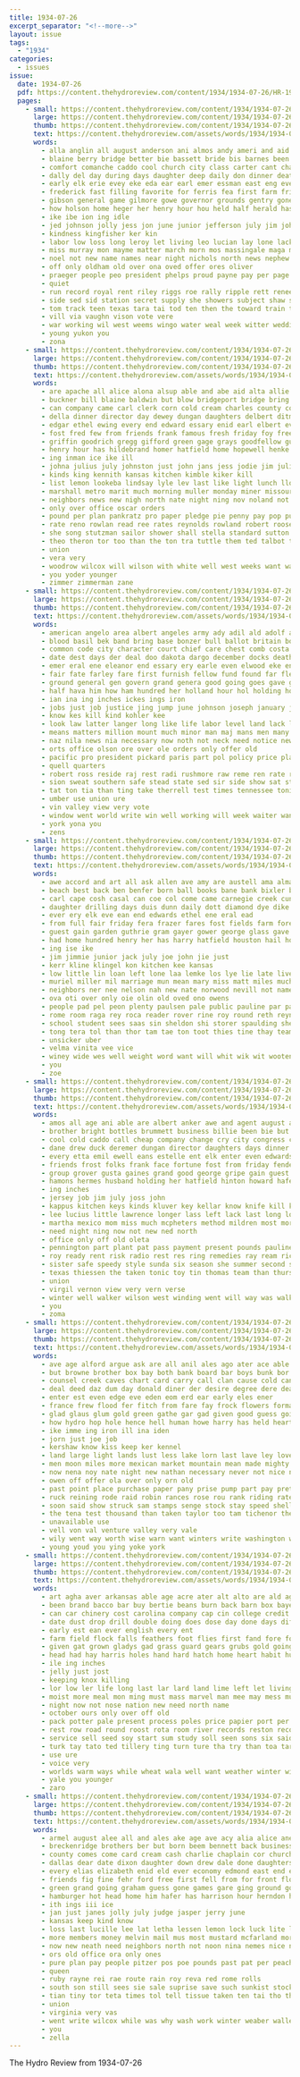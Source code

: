 ```yaml
---
title: 1934-07-26
excerpt_separator: "<!--more-->"
layout: issue
tags:
  - "1934"
categories:
  - issues
issue:
  date: 1934-07-26
  pdf: https://content.thehydroreview.com/content/1934/1934-07-26/HR-1934-07-26.pdf
  pages:
    - small: https://content.thehydroreview.com/content/1934/1934-07-26/small/HR-1934-07-26-01.jpg
      large: https://content.thehydroreview.com/content/1934/1934-07-26/large/HR-1934-07-26-01.jpg
      thumb: https://content.thehydroreview.com/content/1934/1934-07-26/thumbnails/HR-1934-07-26-01.jpg
      text: https://content.thehydroreview.com/assets/words/1934/1934-07-26/HR-1934-07-26-01.txt
      words:
        - alla anglin all august anderson ani almos andy ameri and aid arr asi apache are aka ace art
        - blaine berry bridge better bie bassett bride bis barnes been bank bright bel but boat business bonus bridgeport bodine best boy bias bridegroom board bik betty brain
        - comfort comanche caddo cool church city class carter cant charles congress cast clyde county cox cobb cation cecil callihan cay cotton count crew cartwright child chief car court cook cintas clerk come cot cor carry con can chris charlie
        - dally del day during days daughter deep daily don dinner death does ditch derby dew
        - early elk erie evey eke eda ear earl emer essman east eng every error ever even end eral
        - frederick fast filling favorite for ferris fea first farm friday felkel forward fort fer former flock found fell from fair frank farmer friends free
        - gibson general game gilmore gowe governor grounds gentry gone gave going gassaway goy good gentle gran george grass given grady geary grate group
        - how holson home heger her henry hour hou held half herald has hot harrell heen hastings henshaw hoa hogan hydro hoot had heart hotter hae hands him hinton heine havel
        - ike ibe ion ing idle
        - jed johnson jolly jess jon june junior jefferson july jim johnston james
        - kindness kingfisher ker kin
        - labor low loss long leroy let living leo lucian lay lone lack louder later little light large lead laks less larson lue les lake lain
        - miss murray mon mayme matter march morn mos massingale maga mile most members must many monday might morrison mow murphy min marland moore mine mercury moo men mee messimer mex morning
        - noel not new name names near night nichols north news nephew newberry
        - off only oldham old over ona oved offer ores oliver
        - praeger people peo president phelps proud payne pay per page park path plana pound powell press plant public pees place pea pollard pani perry present pounds pastor person planes plummer persons pool price
        - quiet
        - run record royal rent riley riggs roe rally ripple rett renee riding richards rogers rutherford ried rile ross roger race
        - side sed sid station secret supply she showers subject shaw soon stone slight second smith sleep sunday sermon seem stephens sun sire sunda starts south special send still show sand said state sweet sneed staples stands short save shott seales son six sine schools stout sea
        - tom track teen texas tara tai tod ten then the toward train tes take than ting tilton town times
        - vill via vaughn vison vote vere
        - war working wil west weems wingo water weal week witter wedding williams will washington wee way winner want winners wheat williamson well wes words was wells won wares white weeks while wise with windsor wich
        - young yukon you
        - zona
    - small: https://content.thehydroreview.com/content/1934/1934-07-26/small/HR-1934-07-26-02.jpg
      large: https://content.thehydroreview.com/content/1934/1934-07-26/large/HR-1934-07-26-02.jpg
      thumb: https://content.thehydroreview.com/content/1934/1934-07-26/thumbnails/HR-1934-07-26-02.jpg
      text: https://content.thehydroreview.com/assets/words/1934/1934-07-26/HR-1934-07-26-02.txt
      words:
        - are apache all alice alona alsup able and abe aid alta allie andy art age area ake
        - buckner bill blaine baldwin but blow bridgeport bridge bring beadle bickel brown binger butter baby boy bank bahney butler been bertha bradley business
        - can company came carl clerk corn cold cream charles county colony calhoun cry carry come carnegie city carruth charies channel call cornelson coast chris cole claude cool carrier clarence christman christine cour coffee
        - della dinner director day dewey dungan daughters delbert ditmore daughter deal dexter dan deloris dunnington days
        - edgar ethel ewing every end edward essary enid earl elbert even edd eddie ernest eve easton ever
        - fost fred few from friends frank famous fresh friday foy free first for fay foss fam fellow fale
        - griffin goodrich gregg gifford green gage grays goodfellow guest glad good golden guy gone gan gee gave goods george
        - henry hour has hildebrand homer hatfield home hopewell henke hamilton hinton hydro howard honorable herndon hart hope harding heart head hagel hazel heres her hey how harry had
        - ing inman ice ike ill
        - johna julius july johnston just john jans jess jodie jim julia joe
        - kinds king kennith kansas kitchen kimble kiker kill
        - list lemon lookeba lindsay lyle lev last like light lunch lloyd lee leona longer life laa left lucian lank leora lose large lemons late let
        - marshall metro marit much morning muller monday miner missouri mcnary many milk morn man miller mchugh moore mabel moser miss mapel mar more maine mis
        - neighbors news new nigh north nate night ning nov noland not norwood now near
        - only over office oscar orders
        - pound per plan pankratz pro paper pledge pie penny pay pop pullen pack peace pain ply plate payne pock plenty penn place park peterson
        - rate reno rowlan read ree rates reynolds rowland robert roosevelt rat ruby ray res ruth roof royal
        - she song stutzman sailor shower shall stella standard sutton sat service strong schantz sam seer spies supper son sells sick special soh short saturday skidmore surprise sale sear soon side smith susie state shank som scot slagel still sheldon sunday stunz silo strike silas see sister soda simpson schatz
        - theo theron tor too than the ton tra tuttle them ted talbot try thelma town then tolle
        - union
        - vera very
        - woodrow wilcox will wilson with white well west weeks want way walter williams wells week weatherford water was word wilma winkler weh wallace woosley while wingo
        - you yoder younger
        - zimmer zimmerman zane
    - small: https://content.thehydroreview.com/content/1934/1934-07-26/small/HR-1934-07-26-03.jpg
      large: https://content.thehydroreview.com/content/1934/1934-07-26/large/HR-1934-07-26-03.jpg
      thumb: https://content.thehydroreview.com/content/1934/1934-07-26/thumbnails/HR-1934-07-26-03.jpg
      text: https://content.thehydroreview.com/assets/words/1934/1934-07-26/HR-1934-07-26-03.txt
      words:
        - american angelo area albert angeles army ady adil ald adolf and are all ala ago
        - blood basil bek band bring base bonzer bull ballot britain boe bridges business battle better bank brow balance boll back bot blue berlin buck border both bound barracks bard buyer baltic but brought been baldwin bine bands began burn bruckart begun banger bok bis borglum board
        - common code city character court chief care chest comb costa child courts clarity cann current certain can clear canal change cooke cloar course company comes coast con camps cause chancellor cotton
        - date dest days der deal doo dakota dargo december docks death demand dark dow dress dickinson down ded daughter dent david during davis doing duty done
        - emer eral ene eleanor end essary ery earle even elwood eke engle every edward east elm ean eagle england eans ever early
        - fair fate farley fare first furnish fellow fund found far flesh from fever fan fudge francisco fell former fer fed fond fatal full fail fruit forest for frank fore fix fight few fand fort fire
        - ground general gen govern grand genera good going goes gave ger gov georges george gath gift governor gaston grounds giri germany guard group gas
        - half hava him how ham hundred her holland hour hol holding homes hing hands harry human henry hot health hand has harder head home hall horde healy had hold heard harmony heed hard
        - ian ina ing inches ickes ings iron
        - jobs just job justice jing jump june johnson joseph january james
        - know kes kill kind kohler kee
        - look law latter langer long like life labor level land lack longer liverpool legal laws large less leader los living lovely leaders liv last lines lot lew ley letter
        - means matters million mount much minor man maj mans men many mayor miss max members moment mar med mott main mies may mark messing manne mer marry most mcadoo min maxim must marine morning more money made mile mass morris makin
        - naz nila news nia necessary now noth not neck need notice new nor norcross night never nita nose
        - orts office olson ore over ole orders only offer old
        - pacific pro president pickard paris part pol policy price plants pean point prince person pian plant puerto place pull private powers pay persons portland perks per patient public pledge petty power plan police panama peal port poland pest
        - quell quarters
        - robert ross reside raj rest radi rushmore raw reme ren rate ram rious reich run ryan rates roy rise roosevelt rear river roehm recla radia ree
        - sion sweat southern safe stead state sed sir side show sat states signs strike seem shown stage shook severe second subject sible speech sour stance scale senator sale sales stores ship sills stand session suits style seems still stretch such sands speed shows stock start special sell sider sult selves shorten shall small seen sprinkle stant sey soon stay set sum see shoot sader san summer service said som
        - tat ton tia than ting take therrell test times tennessee tonic thing ture teis thal tammany thut tes the tell thow tator thousand tor tea then takes tour tie tha too thi toward them tary tad
        - umber use union ure
        - vin valley view very vote
        - window went world write win well working will week waiter wanta wit work won while wage william works western way washington west wash wages ways winter wife with was
        - york yona you
        - zens
    - small: https://content.thehydroreview.com/content/1934/1934-07-26/small/HR-1934-07-26-04.jpg
      large: https://content.thehydroreview.com/content/1934/1934-07-26/large/HR-1934-07-26-04.jpg
      thumb: https://content.thehydroreview.com/content/1934/1934-07-26/thumbnails/HR-1934-07-26-04.jpg
      text: https://content.thehydroreview.com/assets/words/1934/1934-07-26/HR-1934-07-26-04.txt
      words:
        - awe accord and art all ask allen ave amy are austell ama alma anderson auld alten alien alva agent ante ana
        - beach best back ben benfer born ball books bane bank bixler bachelor bach baka been bunch bassler bertha bas bors bobbie bere bar boy but boys both bead blaine boots boon blood bee besa bill bet beale business billings barnhardt bis base bring brummett bate
        - carl cape cosh casal can coe col come came carnegie creek cunningham cotton childre chair corin city credit county chester clara couch church chas conty cake center clarence chism circle cole car clifford child company corbett court cook colorado cece
        - daughter drilling days duis dunn daily dott diamond dye dike ded dee during deal death day deering ditmore
        - ever ery elk eve ean end edwards ethel ene eral ead
        - from full fair friday fera frazer fares fost fields farm foreman frank former fruit fred field frances for felton folks friends fake first
        - guest gain garden guthrie gram gayer gower george glass gave good game group gregg gone grady gate
        - had home hundred henry her has harry hatfield houston hail hot how happy head hin howard heineman hamilton hardt hint hardware han hinton hydro hait hen hope house hing
        - ing ise ike
        - jim jimmie junior jack july joe john jie just
        - kerr kline klingel kon kitchen kee kansas
        - low little lin loan left lone laa lemke los lye lie late live living latter list large later legal lee lege lex lucius lech like lovely lash let ling
        - muriel miller mil marriage mun mean mary miss matt miles much marshall med mies mory menten men moser made mill many mccormick missouri monday mowers mel mat man mir more
        - neighbors ner nee nelson nah new nate norwood nevill not names now never newton non noon nag nol
        - ova oti over only oie olin old oved ono owens
        - people pad pel peon plenty paulsen pale public pauline par part presby profit patsy presto poor peper peaches pany pond post pen poy phi persia pastor pink pues payment pat page place poole pears pair peal
        - rome room raga rey roca reader rover rine roy round reth reynolds raymond rile read real rachel rea
        - school student sees saas sin sheldon shi storer spaulding sheets short such stover shook south size saa sense simpson slot shall stam shipp sister sund song summer september seem sipe see shower state save saeed sae say son stream spor settle sol sea stay sank shinn sons sturman sunday second she store score sha season sun saturday sing
        - tong tera tol than thor tam tae ton toot thies tine thay team thy tiny thur theron them taken trip thet towns tomas tea the thelma trang
        - unsicker uber
        - velma vinita vee vice
        - winey wide wes well weight word want will whit wik wit wooten water works window wedding with while win wee work was woosley wal wadding week
        - you
        - zoe
    - small: https://content.thehydroreview.com/content/1934/1934-07-26/small/HR-1934-07-26-05.jpg
      large: https://content.thehydroreview.com/content/1934/1934-07-26/large/HR-1934-07-26-05.jpg
      thumb: https://content.thehydroreview.com/content/1934/1934-07-26/thumbnails/HR-1934-07-26-05.jpg
      text: https://content.thehydroreview.com/assets/words/1934/1934-07-26/HR-1934-07-26-05.txt
      words:
        - amos all age ani able are albert anker awe and agent august angeles
        - brother bright bottles brummett business billie been bie but beco bottle blue buffalo bank brought bill bureau brief bernard baler beg beach
        - cool cold caddo call cheap company change cry city congress cooler carl canyon chill church chair can colorado cooker cutler canning collie charles clinton cane county college carruth cave
        - dane drew duck deremer dungan director daughters days dinner doy during day duet dallas done dick dorothy death down deal
        - every etta emil ewell eans estelle ent elk enter even edwards eunice
        - friends frost folks frank face fortune fost from friday fender few fall fish for floyd farm finger
        - group grover gusta gaines grand good george gripe gain guest grandson getting gave
        - hamons hermes husband holding her hatfield hinton howard hafer henke hot hay hea hydro has holt half hern heidebrecht homa herndon heger home hill homes honor had hosey held henry how hurt hume heart
        - ing inches
        - jersey job jim july joss john
        - kappus kitchen keys kinds kluver key kellar know knife kill killing
        - lee lucius little lawrence longer lass left lack last long louise leonard los lionel lloyd let
        - martha mexico mom miss much mcpheters method mildren most morning may miller male means monday mis matt man mound more many mountain
        - need night ning now not new ned north
        - office only off old oleta
        - pennington part plant pat pass payment present pounds pauline prairie place paige parker pleasant plan pool parks park pump
        - roy ready rent risk radio rest res ring remedies ray ream richert retting
        - sister safe speedy style sunda six season she summer second sheffer speed standard such sells sweeney sali smith samples salts supply saturday state secret school shaw said store stanley sons sunday shelton service scott sun stair spies son sale sparks sake see
        - texas thiessen the taken tonic toy tin thomas team than thurs till trip takes townsend taylor tha
        - union
        - virgil vernon view very vern verse
        - winter well walker wilson west winding went will way was walk wells weeks work wykert washington waldrup water week with weatherford werk worley worl why weather
        - you
        - zoma
    - small: https://content.thehydroreview.com/content/1934/1934-07-26/small/HR-1934-07-26-06.jpg
      large: https://content.thehydroreview.com/content/1934/1934-07-26/large/HR-1934-07-26-06.jpg
      thumb: https://content.thehydroreview.com/content/1934/1934-07-26/thumbnails/HR-1934-07-26-06.jpg
      text: https://content.thehydroreview.com/assets/words/1934/1934-07-26/HR-1934-07-26-06.txt
      words:
        - ave age alford argue ask are all anil ales ago ater ace able angel adore and ane angry antes arnold arts alt alfalfa
        - but browne brother box bay both bank board bar boys bunk bor buck bas brain buy back breed beat bis bills banker books bliss border began bot bast bow bride business been below babson beg brainerd breeding banks ber
        - counsel creek caves chart card carry call clan cause cold cant cor cave chin comes can close company citizen core conter cast con car circle college code course charter center come case conception canal cattle certain chance care
        - deal deed daz dum day donald diner der desire degree dere dea during delaware duty days ditch done dear dam denly doubt data doctor doe down dull dai die daisy defer
        - enter est even edge eve eden eom erd ear early eles ener
        - france frew flood fer fitch from fare fay frock flowers forma friends felt force found furnish face fussy few fee feast frame far fellow full for farm fore fall first favor field fly fine fallen
        - glad glaus glum gold green gathe gar gad given good guess going gone gressman gate gene gracy grew gave
        - how hydro hop hole hence hell human howe harry has held heart hack hut had hand home him hammer handle harns hundred hard her husband hensley hills house hands hier heard hes hind high
        - ike imme ing iron ill ina iden
        - jorn just joe job
        - kershaw know kiss keep ker kennel
        - land large light lands lust less lake lorn last lave ley love ling lawn lown lucky lee live long legal lips little lady lower
        - men moon miles more mexican market mountain mean made mighty might mans must min miss mun may money many method morning man main matter much mineral milk mine most
        - now nena noy nate night new nathan necessary never not nice name northern
        - owen off offer ola over only orn old
        - past point place purchase paper pany prise pump part pay pretty por plan proven pald promise people plant per pate profit public pro post providence pardon poe plants pee president person pose pair power
        - ruck reining rode raid robin rances rose rou rank riding rates road reasons rom riven ried reason ranch rant rear rest row register run red
        - soon said show struck sam stamps senge stock stay speed shell santo seem smart sale sud sunday sell sole sais shelter send size smile sewing sky stone station sense subject standard senator saw shock school state super seems such selling set side street small son sin seat silas sup see straight sept states six swords she salts sir sites say stich
        - the tena test thousand than taken taylor too tam tichenor then take tell tall toward tower tough tress texas tones trip trees tom tome tilt them tray try
        - unavailable use
        - vell von val venture valley very vale
        - wily went way worth wise warn want winters write washington was well worthy work water why will war wonder word wat walter with weeks world wild wells wish while western waiter waste waters
        - young youd you ying yoke york
    - small: https://content.thehydroreview.com/content/1934/1934-07-26/small/HR-1934-07-26-07.jpg
      large: https://content.thehydroreview.com/content/1934/1934-07-26/large/HR-1934-07-26-07.jpg
      thumb: https://content.thehydroreview.com/content/1934/1934-07-26/thumbnails/HR-1934-07-26-07.jpg
      text: https://content.thehydroreview.com/assets/words/1934/1934-07-26/HR-1934-07-26-07.txt
      words:
        - art agha aver arkansas able age acre ater alt alto are ald ago africa andes all american alfalfa and
        - been brand bacco bar buy bertie beans burn back barn box bayer beco baby bir bett blood bright but ben bens belay birth breeding best boards
        - can car chinery cost carolina company cap cin college credit common close check castor cases colorado col courier carr con come calendar curd cure cause
        - date dust drop drill double doing does dose day done days differ doubt duck during
        - early est ean ever english every ent
        - farm field flock falls feathers foot flies first fand fore for firestone fought from found fly full fight factor fic fair fall fields fallow few
        - given gat grown gladys gad grass guard gears grubs gold going good glove green
        - head had hay harris holes hand hard hatch home heart habit hundred hen hydro high half her hens homes harrow hed has how
        - ile ing inches
        - jelly just jost
        - keeping knox killing
        - lor low ler life long last lar lard land lime left let living lay
        - moist more meal mon ming must mass marvel man mee may mess much market mer mans many made most mex mill milk monday main mure mash mak mix malden men
        - night now not nose nation new need north name
        - october ours only over off old
        - pack potter pale present process poles price papier port per plants pounds past points plane proven pine prom place people pile
        - rest row road round roost rota room river records reston record roary reach
        - service sell seed soy start sum study soll seen sons six said summer stand sult stock see set stay soon stats sai spray season salt spade starts subject straw step states september short signs salary spring show say shoulders sow sae state stores supply sup sale still
        - turk tay tato ted tillery ting turn ture tha try than toa tar ton tae tas them tobacco then the
        - use ure
        - voice very
        - worlds warm ways while wheat wala well want weather winter with wide will war way water was weeks waste work worms warning wear worst
        - yale you younger
        - zaro
    - small: https://content.thehydroreview.com/content/1934/1934-07-26/small/HR-1934-07-26-08.jpg
      large: https://content.thehydroreview.com/content/1934/1934-07-26/large/HR-1934-07-26-08.jpg
      thumb: https://content.thehydroreview.com/content/1934/1934-07-26/thumbnails/HR-1934-07-26-08.jpg
      text: https://content.thehydroreview.com/assets/words/1934/1934-07-26/HR-1934-07-26-08.txt
      words:
        - armel august alee all and ales ake age ave acy alia alice ane antonio are
        - breckenridge brothers ber but born beem bennett back business boys beans both bring bert box best bulk band baby big brummett burns blend better bright boy bom ben bout black bernice buns boards brass bie bag been
        - county comes come card cream cash charlie chaplain cor church cons caddo chris can cox coe coker cordell cake coffee cael cali chandler cost comfort crosswhite coffey company car camp close
        - dallas dear date dixon daughter down drew dale done daughters duty death days during dry
        - every elias elizabeth enid eld ever economy edmond east end edith elsie
        - friends fig fine fehr ford free first fell from for front flowers fair fera fancy fog farm friday ferry finer fer fred felt
        - green grand going graham guess gone games gare ging ground govern gov good glass geary gee
        - hamburger hot head home him hafer has harrison hour herndon handle harry house homa her hart host hatfield husbands haze ham harding high horn hydro har
        - ith ings iii ice
        - jan just janes jolly july judge jasper jerry june
        - kansas keep kind know
        - loss last lucille lee lat letha lessen lemon lock luck lite lucile lung like line lemons life lions less live letter love little look lawn let
        - more members money melvin mail mus most mustard mcfarland morning mou must march monts monday miss market made mode mavis mike miles mitchell many men mine milk myrtle mire
        - now new neath need neighbors north not noon nina nemes nice near nies
        - ors old office ora only ones
        - pure plan pay people pitzer pos poe pounds past pat per peaches pear president paper pick pola pie pet present pretty peggy powder persons pepper place pound phillips
        - queen
        - ruby rayne rei rae route rain roy reva red rome rolls
        - south son still sees sie sale suprise save such sunkist stockton seem see sheets second saturday street sugar sell shower sorrow september side san store sand sala she show silver say seven serry surprise size soap spray soon sly sons seems sisson special sarah
        - tian tiny tor teta times tol tell tissue taken ten tai tho thing thet tourney tea the tickel texas them triplett trial trees than ties teed
        - union
        - virginia very vas
        - went write wilcox while was why wash work winter weaber waller words west white wish working week well will way wife with
        - you
        - zella
---
```


The Hydro Review from 1934-07-26

<!--more-->

